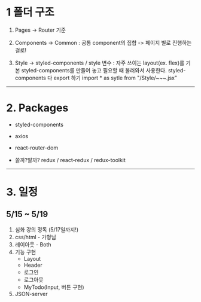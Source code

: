 # 1 폴더 구조 
1. Pages
    -> Router 기준

2. Components
    -> Common : 공통 component의 집합
    -> 페이지 별로 진행하는 걸로!

3. Style -> styled-components / style 변수
    : 자주 쓰이는 layout(ex. flex)를 기본 styled-components를 만들어 놓고 필요할 때 불러와서 사용한다.
    styled-components 다 export 하기
    import * as sytle from "/Style/~~~.jsx"

---

# 2. Packages
- styled-components
- axios
- react-router-dom

- 쓸까?말까? redux / react-redux / redux-toolkit

---

# 3. 일정
## 5/15 ~ 5/19
1. 심화 강의 정독 (5/17일까지!)
2. css/html - 가형님
3. 레이아웃 - Both
4. 기능 구현
    - Layout
    - Header
    - 로그인
    - 로그아웃
    - MyTodo(Input, 버튼 구현)
5. JSON-server